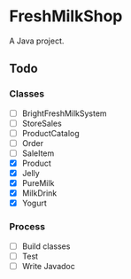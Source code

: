 # FreshMilkShop
A Java project.

## Todo
### Classes
- [ ] BrightFreshMilkSystem
- [ ] StoreSales
- [ ] ProductCatalog
- [ ] Order
- [ ] SaleItem
- [x] Product
- [x] Jelly
- [x] PureMilk
- [x] MilkDrink
- [x] Yogurt
### Process
- [ ] Build classes
- [ ] Test
- [ ] Write Javadoc
